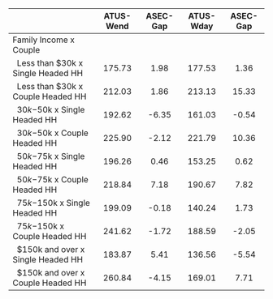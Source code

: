 
|                      |    ATUS-Wend |     ASEC-Gap |    ATUS-Wday |     ASEC-Gap |
| -------------------- | :----------: | :----------: | :----------: | :----------: |
| Family Income x Couple |              |              |              |              |
| &nbsp;&nbsp;Less than $30k x Single Headed HH |       175.73 |         1.98 |       177.53 |         1.36 |
| &nbsp;&nbsp;Less than $30k x Couple Headed HH |       212.03 |         1.86 |       213.13 |        15.33 |
| &nbsp;&nbsp;$30k-$50k x Single Headed HH |       192.62 |        -6.35 |       161.03 |        -0.54 |
| &nbsp;&nbsp;$30k-$50k x Couple Headed HH |       225.90 |        -2.12 |       221.79 |        10.36 |
| &nbsp;&nbsp;$50k-$75k x Single Headed HH |       196.26 |         0.46 |       153.25 |         0.62 |
| &nbsp;&nbsp;$50k-$75k x Couple Headed HH |       218.84 |         7.18 |       190.67 |         7.82 |
| &nbsp;&nbsp;$75k-$150k x Single Headed HH |       199.09 |        -0.18 |       140.24 |         1.73 |
| &nbsp;&nbsp;$75k-$150k x Couple Headed HH |       241.62 |        -1.72 |       188.59 |        -2.05 |
| &nbsp;&nbsp;$150k and over x Single Headed HH |       183.87 |         5.41 |       136.56 |        -5.54 |
| &nbsp;&nbsp;$150k and over x Couple Headed HH |       260.84 |        -4.15 |       169.01 |         7.71 |


